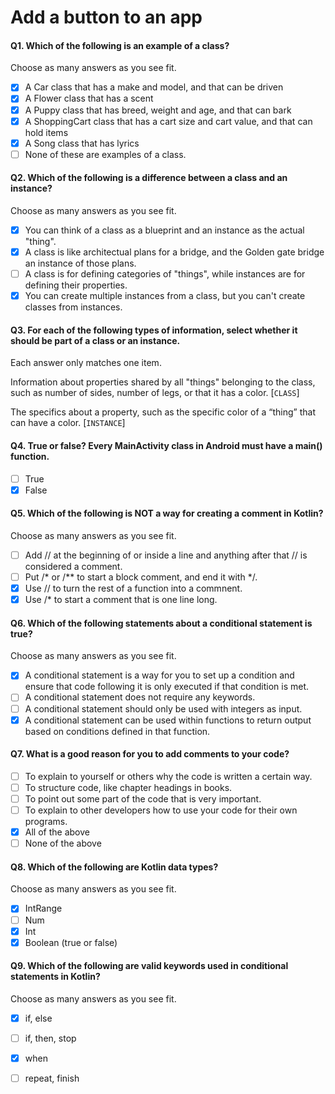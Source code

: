 # Add a button to an app

#### Q1. Which of the following is an example of a class?
Choose as many answers as you see fit.

- [x] A Car class that has a make and model, and that can be driven
- [x] A Flower class that has a scent
- [x] A Puppy class that has breed, weight and age, and that can bark
- [x] A ShoppingCart class that has a cart size and cart value, and that can hold items
- [x] A Song class that has lyrics
- [ ] None of these are examples of a class.

#### Q2. Which of the following is a difference between a class and an instance?
Choose as many answers as you see fit.

- [x] You can think of a class as a blueprint and an instance as the actual "thing".
- [x] A class is like architectual plans for a bridge, and the Golden gate bridge an instance of those plans.
- [ ] A class is for defining categories of "things", while instances are for defining their properties.
- [x] You can create multiple instances from a class, but you can't create classes from instances. 

#### Q3. For each of the following types of information, select whether it should be part of a class or an instance.
Each answer only matches one item.

Information about properties shared by all "things" belonging to the class, such as number of sides, number of legs, or that it has a color. [`CLASS`]

The specifics about a property, such as the specific color of a “thing” that can have a color. [`INSTANCE`]

#### Q4. True or false? Every MainActivity class in Android must have a main() function.

- [ ] True
- [x] False

#### Q5. Which of the following is NOT a way for creating a comment in Kotlin?
Choose as many answers as you see fit.

- [ ] Add // at the beginning of or inside a line and anything after that // is considered a comment.
- [ ] Put /* or /** to start a block comment, and end it with */.
- [x] Use // to turn the rest of a function into a commnent.
- [x] Use /* to start a comment that is one line long.

#### Q6. Which of the following statements about a conditional statement is true?
Choose as many answers as you see fit.

- [x] A conditional statement is a way for you to set up a condition and ensure that code following it is only executed if that condition is met.
- [ ] A conditional statement does not require any keywords.
- [ ] A conditional statement should only be used with integers as input.
- [x] A conditional statement can be used within functions to return output based on conditions defined in that function.

#### Q7. What is a good reason for you to add comments to your code?

- [ ] To explain to yourself or others why the code is written a certain way.
- [ ] To structure code, like chapter headings in books.
- [ ] To point out some part of the code that is very important.
- [ ] To explain to other developers how to use your code for their own programs.
- [x] All of the above
- [ ] None of the above

#### Q8. Which of the following are Kotlin data types?
Choose as many answers as you see fit.

- [x] IntRange
- [ ] Num 
- [x] Int
- [x] Boolean (true or false)

#### Q9. Which of the following are valid keywords used in conditional statements in Kotlin?
Choose as many answers as you see fit.

- [x] if, else
- [ ] if, then, stop
- [x] when
- [ ] repeat, finish



